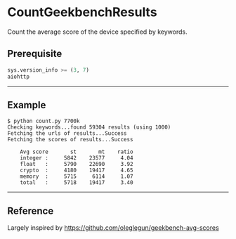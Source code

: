 # CountGeekbenchResults

Count the average score of the device specified by keywords.

## Prerequisite

```python
sys.version_info >= (3, 7)
aiohttp
```

---

## Example

```text
$ python count.py 7700k
Checking keywords...found 59304 results (using 1000)
Fetching the urls of results...Success
Fetching the scores of results...Success

    Avg score       st       mt    ratio
    integer :     5842    23577     4.04
    float   :     5790    22690     3.92
    crypto  :     4180    19417     4.65
    memory  :     5715     6114     1.07
    total   :     5718    19417     3.40
```

---

## Reference

Largely inspired by <https://github.com/oleglegun/geekbench-avg-scores>